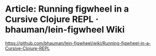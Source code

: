 
# Article: Running figwheel in a Cursive Clojure REPL · bhauman/lein-figwheel Wiki

https://github.com/bhauman/lein-figwheel/wiki/Running-figwheel-in-a-Cursive-Clojure-REPL


